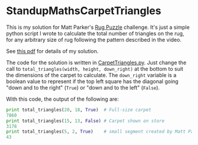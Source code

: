 # StandupMathsCarpetTriangles

This is my solution for Matt Parker's [Rug Puzzle](https://youtu.be/HViA6N3VeHw) challenge.  It's just a simple python script I wrote to calculate the total number of triangles on the rug, for any arbitrary size of rug following the pattern described in the video.

See [this pdf](StandupMathsCarpetTrianglesProblem.pdf) for details of my solution.

The code for the solution is written in [CarpetTriangles.py](CarpetTriangles.py).  Just change the call to `total_triangles(width, height, down_right)` at the bottom to suit the dimensions of the carpet to calculate.  The `down_right` variable is a boolean value to represent if the top left square has the diagonal going "down and to the right" (`True`) or "down and to the left" (`False`).

With this code, the output of the following are:
```python
print total_triangles(20, 18, True)  # Full-size carpet
7860
print total_triangles(15, 13, False) # Carpet shown on store
3178
print total_triangles(5, 2, True)    # small segment created by Matt Parker
43
```
